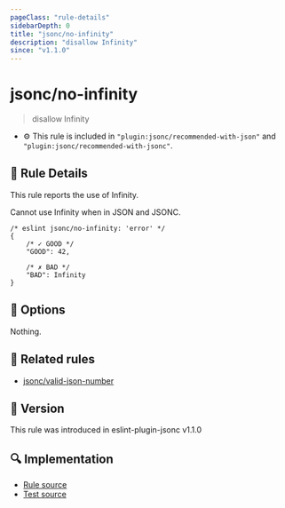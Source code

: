 ```yaml
---
pageClass: "rule-details"
sidebarDepth: 0
title: "jsonc/no-infinity"
description: "disallow Infinity"
since: "v1.1.0"
---
```


# jsonc/no-infinity

> disallow Infinity

- :gear: This rule is included in `"plugin:jsonc/recommended-with-json"` and `"plugin:jsonc/recommended-with-jsonc"`.

## :book: Rule Details

This rule reports the use of Infinity.

Cannot use Infinity when in JSON and JSONC.

<eslint-code-block>

<!-- eslint-skip -->

```json5
/* eslint jsonc/no-infinity: 'error' */
{
    /* ✓ GOOD */
    "GOOD": 42,

    /* ✗ BAD */
    "BAD": Infinity
}
```

</eslint-code-block>

## :wrench: Options

Nothing.

## :couple: Related rules

- [jsonc/valid-json-number]

[jsonc/valid-json-number]: ./valid-json-number.md

## :rocket: Version

This rule was introduced in eslint-plugin-jsonc v1.1.0

## :mag: Implementation

- [Rule source](https://github.com/ota-meshi/eslint-plugin-jsonc/blob/master/lib/rules/no-infinity.ts)
- [Test source](https://github.com/ota-meshi/eslint-plugin-jsonc/blob/master/tests/lib/rules/no-infinity.ts)
